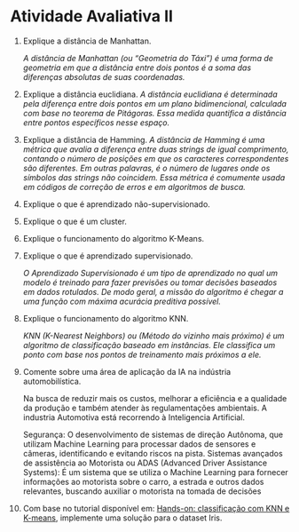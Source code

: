 # Atividade Avaliativa II

1. Explique a distância de Manhattan.

    _A distância de Manhattan (ou “Geometria do Táxi”) é uma forma de geometria em que a distância entre dois pontos é a soma das diferenças absolutas de suas coordenadas._    

3. Explique a distância euclidiana.
   _A distância euclidiana é determinada pela diferença entre dois pontos em um plano bidimencional, calculada com base no teorema de Pitágoras. Essa medida quantifica a distância entre pontos específicos nesse espaço._

5. Explique a distância de Hamming.
   _A distância de Hamming é uma métrica que avalia a diferença entre duas strings de igual comprimento, contando o número de posições em que os caracteres correspondentes são diferentes. Em outras palavras, é o número de lugares onde os símbolos das strings não coincidem. Essa métrica é comumente usada em códigos de correção de erros e em algoritmos de busca._
6. Explique o que é aprendizado não-supervisionado.
   
7. Explique o que é um cluster.
   
8. Explique o funcionamento do algoritmo K-Means.
    
9. Explique o que é aprendizado supervisionado.
    
    _O Aprendizado Supervisionado é um tipo de aprendizado no qual um modelo é treinado para fazer previsões ou tomar decisões baseados em dados rotulados. De modo geral, a missão do algoritmo é chegar a uma função com máxima acurácia preditiva possível._

10. Explique o funcionamento do algoritmo KNN.
    
    _KNN (K-Nearest Neighbors) ou (Método do vizinho mais próximo) é um algoritmo de classificação baseado em instâncias. Ele classifica um ponto com base nos pontos de treinamento mais próximos a ele._

11. Comente sobre uma área de aplicação da IA na indústria automobilística.
    
     Na busca de reduzir mais os custos, melhorar a eficiência e a qualidade da produção e também atender às regulamentações ambientais. A industria Automotiva está recorrendo à Inteligencia Artificial.
         
      Segurança: O desenvolvimento de sistemas de direção Autônoma, que utilizam Machine Learning para processar dados de sensores e câmeras, identificando e evitando riscos na pista.
      Sistemas avançados de assistência ao Motorista ou ADAS (Advanced Driver Assistance Systems): É um sistema que se utiliza o Machine Learning para fornecer informações ao motorista sobre o carro, a estrada e outros dados relevantes, buscando auxiliar o motorista na       tomada de decisões

12. Com base no tutorial disponível em: [Hands-on: classificação com KNN e K-means](https://ateliware.com/blog/classificacao-knn-k-means), implemente uma solução para o dataset Iris.

























